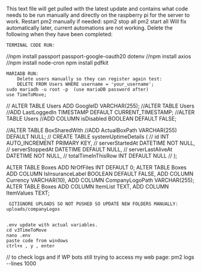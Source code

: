 This text file will get pulled with the latest update and contains what code
needs to be run manually and directly on the raspberry pi for the server to work.
Restart pm2 manually if needed:
    spm2 stop all
    pm2 start all
Will fix automatically later, current automations are not working.
    Delete the following when they have been completed:



    TERMINAL CODE RUN:
//npm install passport passport-google-oauth20 dotenv
//npm install axios
//npm install node-cron
npm install pdfkit


    MARIADB RUN:
        Delete users manually so they can register again test: 
        DELETE FROM Users WHERE username = 'your_username';
    sudo mariadb -u root -p  (use mariaDB password after)
    use TimeToMove;
 // ALTER TABLE Users ADD GoogleID VARCHAR(255);
//ALTER TABLE Users
//ADD LastLoggedIn TIMESTAMP DEFAULT CURRENT_TIMESTAMP;
//ALTER TABLE Users
//ADD COLUMN isDisabled BOOLEAN DEFAULT FALSE;

//ALTER TABLE BoxSharedWith
//ADD ActualBoxPath VARCHAR(255) DEFAULT NULL;
// CREATE TABLE systemUptimeDetails (
//     id INT AUTO_INCREMENT PRIMARY KEY,
//     serverStartedAt DATETIME NOT NULL,
//     serverStoppedAt DATETIME DEFAULT NULL,
//     serverLastAliveAt DATETIME NOT NULL,
//     totalTimeInThisRow INT DEFAULT NULL
// );

ALTER TABLE Boxes
ADD NrOfFiles INT DEFAULT 0;
ALTER TABLE Boxes
ADD COLUMN IsInsuranceLabel BOOLEAN DEFAULT FALSE,
ADD COLUMN Currency VARCHAR(10),
ADD COLUMN CompanyLogoPath VARCHAR(255);
ALTER TABLE Boxes
ADD COLUMN ItemList TEXT,
ADD COLUMN ItemValues TEXT;

     GITIGNORE UPLOADS SO NOT PUSHED SO UPDATE NEW FOLDERS MANUALLY: uploads/companyLogos


    .env update with actual variables.
    cd v3TimeToMove
    nano .env
    paste code from windows
    ctrl+x , y , enter




// to check logs and if WP bots still trying to access my web page:
pm2 logs --lines 1000